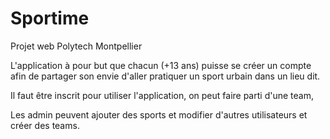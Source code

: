 # Sportime
Projet web Polytech Montpellier

L'application à pour but que chacun (+13 ans) puisse se créer un compte
afin de partager son envie d'aller pratiquer un sport urbain dans un lieu dit.

Il faut être inscrit pour utiliser l'application,
on peut faire parti d'une team,

Les admin peuvent ajouter des sports et modifier d'autres utilisateurs et créer des teams.
